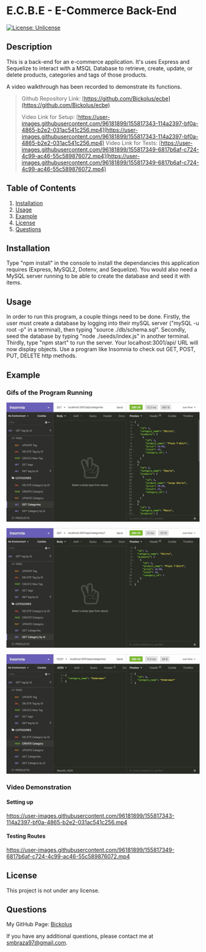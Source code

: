 # E.C.B.E - E-Commerce Back-End

[![License: Unlicense](https://img.shields.io/badge/license-Unlicense-blue.svg)](http://unlicense.org/)

## Description

This is a back-end for an e-commerce application. It's uses Express and Sequelize to interact with a MSQL Database to retrieve, create, update, or delete products, categories and tags of those products.

A video walkthrough has been recorded to demonstrate its functions. 

> Github Repository Link: [https://github.com/Bickolus/ecbe](https://github.com/Bickolus/ecbe)
>
> Video Link for Setup: [https://user-images.githubusercontent.com/96181899/155817343-114a2397-bf0a-4865-b2e2-031ac541c256.mp4](https://user-images.githubusercontent.com/96181899/155817343-114a2397-bf0a-4865-b2e2-031ac541c256.mp4)
> Video Link for Tests: [https://user-images.githubusercontent.com/96181899/155817349-6817b6af-c724-4c99-ac46-55c589876072.mp4](https://user-images.githubusercontent.com/96181899/155817349-6817b6af-c724-4c99-ac46-55c589876072.mp4)

## Table of Contents

1. [Installation](#installation)
2. [Usage](#usage)
3. [Example](#example)
4. [License](#license)
5. [Questions](#questions)

## Installation

Type "npm install" in the console to install the dependancies this application requires (Express, MySQL2, Dotenv, and Sequelize). You would also need a MySQL server running to be able to create the database and seed it with items. 

## Usage

In order to run this program, a couple things need to be done. Firstly, the user must create a database by logging into their mySQL server ("mySQL -u root -p" in a terminal), then typing "source ./db/schema.sql". Secondly, seed the database by typing "node ./seeds/index.js" in another terminal. Thirdly, type "npm start" to run the server. Your localhost:3001/api/ URL will now display objects. Use a program like Insomnia to check out GET, POST, PUT, DELETE http methods.

## Example

### Gifs of the Program Running

![Gif of TETA running](./images/ecbe-demo-01.gif)

![Gif of TETA running](./images/ecbe-demo-02.gif)

![Gif of TETA running](./images/ecbe-demo-03.gif)

### Video Demonstration

#### Setting up

https://user-images.githubusercontent.com/96181899/155817343-114a2397-bf0a-4865-b2e2-031ac541c256.mp4

#### Testing Routes

https://user-images.githubusercontent.com/96181899/155817349-6817b6af-c724-4c99-ac46-55c589876072.mp4

## License

This project is not under any license.

## Questions

My GitHub Page: [Bickolus](https://github.com/Bickolus)

If you have any additional questions, please contact me at smbraza97@gmail.com.
